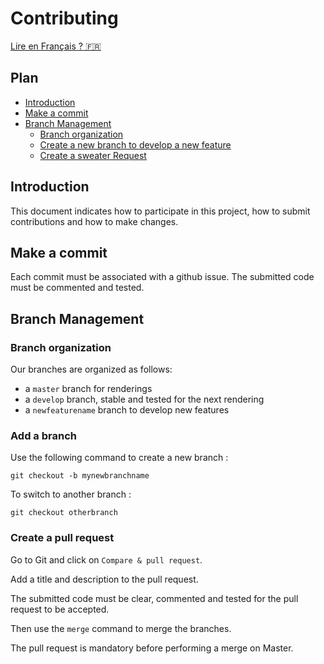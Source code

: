 # Contributing

[Lire en Français ? 🇫🇷](https://github.com/PNS-PS7and8/ps7-20-21-al-ihm2/blob/master/CONTRIBUTING_FR.md)

## Plan
* [Introduction](#Introduction)
* [Make a commit](#Make-a-commit)
* [Branch Management](#Branch-Management)
  * [Branch organization](#Branch-organization)
  * [Create a new branch to develop a new feature](#Add-a-branch)
  * [Create a sweater Request](#Create-a-pull-request)

## Introduction
This document indicates how to participate in this project, how to submit contributions and how to make changes.

## Make a commit
Each commit must be associated with a github issue. The submitted code must be commented and tested.


## Branch Management
  ### Branch organization
  Our branches are organized as follows: 
  * a `master` branch for renderings
  * a `develop` branch, stable and tested for the next rendering
  * a `newfeaturename` branch to develop new features
  
  ### Add a branch
  Use the following command to create a new branch : 
  
  ```
  git checkout -b mynewbranchname
  ```
  
  To switch to another branch : 
  
  ```
  git checkout otherbranch
  ```
 
  
  ### Create a pull request
  Go to Git and click on `Compare & pull request`.
  
  Add a title and description to the pull request.
  
  The submitted code must be clear, commented and tested for the pull request to be accepted.
  
  Then use the `merge` command to merge the branches.

  The pull request is mandatory before performing a merge on Master.
